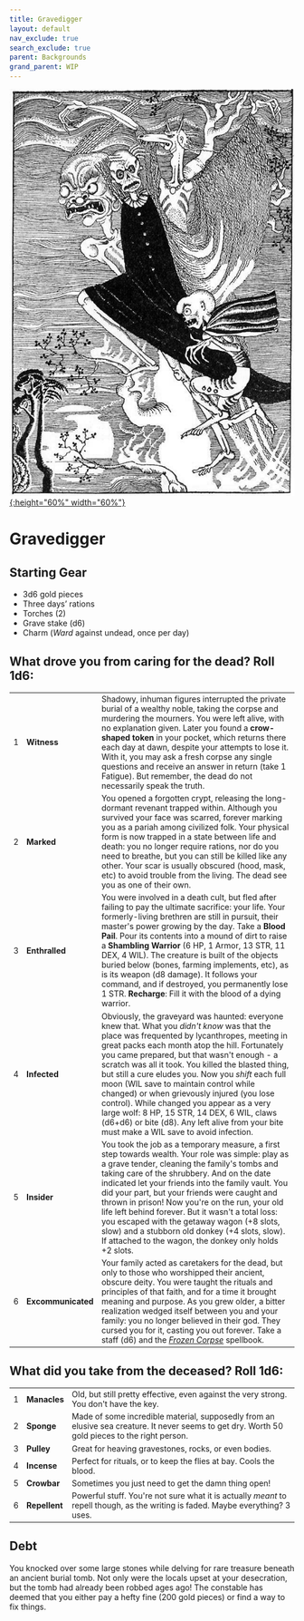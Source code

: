 ```yaml
---
title: Gravedigger
layout: default
nav_exclude: true
search_exclude: true
parent: Backgrounds
grand_parent: WIP
---
```



[![Alt text](/img/backgrounds/gravedigger.jpg "East of the Sun and West of the Moon, illustrated by Kay Nielsen"){:height="60%" width="60%"}](/img/backgrounds/gravedigger.jpg)

# Gravedigger

## Starting Gear

- 3d6 gold pieces
- Three days’ rations
- Torches (2)
- Grave stake (d6)
- Charm (_Ward_ against undead, once per day)

## What drove you from caring for the dead? Roll 1d6:

|      |      |      |
| ---- | ---- | ---- |
| 1    |**Witness** | Shadowy, inhuman figures interrupted the private burial of a wealthy noble, taking the corpse and murdering the mourners. You were left alive, with no explanation given. Later you found a **crow-shaped token** in your pocket, which returns there each day at dawn, despite your attempts to lose it. With it, you may ask a fresh corpse any single questions and receive an answer in return (take 1 Fatigue). But remember, the dead do not necessarily speak the truth. |
| 2    |**Marked** | You opened a forgotten crypt, releasing the long-dormant revenant trapped within. Although you survived your face was scarred, forever marking you as a pariah among civilized folk. Your physical form is now trapped in a state between life and death: you no longer require rations, nor do you need to breathe, but you can still be killed like any other. Your scar is usually obscured (hood, mask, etc) to avoid trouble from the living. The dead see you as one of their own.   |
| 3    |**Enthralled** | You were involved in a death cult, but fled after failing to pay the ultimate sacrifice: your life. Your formerly-living brethren are still in pursuit, their master's power growing by the day. Take a **Blood Pail**. Pour its contents into a mound of dirt to raise a **Shambling Warrior** (6 HP, 1 Armor, 13 STR, 11 DEX, 4 WIL). The creature is built of the objects buried below (bones, farming implements, etc), as is its weapon (d8 damage). It follows your command, and if destroyed, you permanently lose 1 STR. **Recharge**: Fill it with the blood of a dying warrior.   |
| 4    |**Infected** | Obviously, the graveyard was haunted: everyone knew that. What you _didn't know_ was that the place was frequented by lycanthropes, meeting in great packs each month atop the hill. Fortunately you came prepared, but that wasn't enough - a scratch was all it took. You killed the blasted thing, but still a cure eludes you. Now you *shift* each full moon (WIL save to maintain control while changed) or when grievously injured (you lose control). While changed you appear as a very large wolf: 8 HP, 15 STR, 14 DEX, 6 WIL, claws (d6+d6) or bite (d8). Any left alive from your bite must make a WIL save to avoid infection. |
| 5    |**Insider** | You took the job as a temporary measure, a first step towards wealth. Your role was simple: play as a grave tender, cleaning the family's tombs and taking care of the shrubbery. And on the date indicated let your friends into the family vault. You did your part, but your friends were caught and thrown in prison! Now you're on the run, your old life left behind forever. But it wasn't a total loss: you escaped with the getaway wagon (+8 slots, slow) and a stubborn old donkey (+4 slots, slow). If attached to the wagon, the donkey only holds +2 slots.       |
| 6    |**Excommunicated** | Your family acted as caretakers for the dead, but only to those who worshipped their ancient, obscure deity. You were taught the rituals and principles of that faith, and for a time it brought meaning and purpose. As you grew older, a bitter realization wedged itself between you and your family: you no longer believed in their god. They cursed you for it, casting you out forever. Take a staff (d6) and the [_Frozen Corpse_](https://cairnrpg.com/resources/more-spellbooks/#frozen-corpse) spellbook.  |

## What did you take from the deceased? Roll 1d6:

|      |      |      |
| ---- | ---- | ---- |
| 1    |**Manacles** | Old, but still pretty effective, even against the very strong. You don't have the key.     |
| 2    |**Sponge** | Made of some incredible material, supposedly from an elusive sea creature. It never seems to get dry. Worth 50 gold pieces to the right person.     |
| 3    |**Pulley** | Great for heaving gravestones, rocks, or even bodies.   |
| 4    |**Incense** | Perfect for rituals, or to keep the flies at bay. Cools the blood. |
| 5    |**Crowbar** | Sometimes you just need to get the damn thing open!       |
| 6    |**Repellent** | Powerful stuff. You're not sure what it is actually _meant_ to repell though, as the writing is faded. Maybe everything? 3 uses.        |

## Debt
You knocked over some large stones while delving for rare treasure beneath an ancient burial tomb. Not only were the locals upset at your desecration, but the tomb had already been robbed ages ago! The constable has deemed that you either pay a hefty fine (200 gold pieces) or find a way to fix things. 
